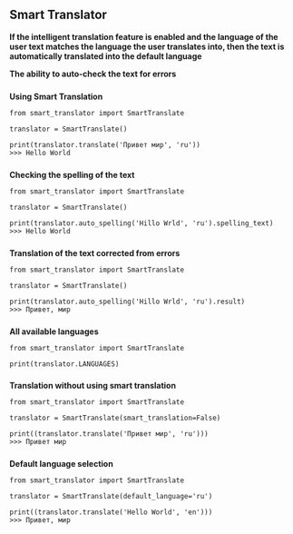 
## Smart Translator

**If the intelligent translation feature is enabled and the language of the user text matches the language the user translates into, then the text is automatically translated into the default language**

**The ability to auto-check the text for errors**
###
**Using Smart Translation**

```
from smart_translator import SmartTranslate

translator = SmartTranslate()

print(translator.translate('Привет мир', 'ru'))
>>> Hello World
```
###
**Checking the spelling of the text**
```
from smart_translator import SmartTranslate

translator = SmartTranslate()

print(translator.auto_spelling('Hillo Wrld', 'ru').spelling_text)
>>> Hello World
```
###
**Translation of the text corrected from errors**
```
from smart_translator import SmartTranslate

translator = SmartTranslate()

print(translator.auto_spelling('Hillo Wrld', 'ru').result)
>>> Привет, мир
```
###
**All available languages**
```
from smart_translator import SmartTranslate

print(translator.LANGUAGES)
```
###
**Translation without using smart translation**
```
from smart_translator import SmartTranslate

translator = SmartTranslate(smart_translation=False)

print((translator.translate('Привет мир', 'ru')))
>>> Привет мир
```
###
**Default language selection**
```
from smart_translator import SmartTranslate

translator = SmartTranslate(default_language='ru')

print((translator.translate('Hello World', 'en')))
>>> Привет, мир
```
